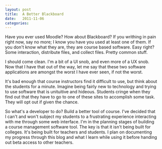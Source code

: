 ```yaml
---
layout: post
title:  A Better Blackboard
date:   2011-11-06
categories:
---
```


Have you ever used Moodle? How about Blackboard? If you writhing in pain right now, say no more; I know you have you used at least one of them. If you don't know what they are, they are course based software. Easy right? Some interaction, distribute files, and collect files. Pretty common stuff.

I should come clean. I'm a bit of a UI snob, and even more of a UX snob. Now that I have that out of the way, let me say that these two software applications are amongst the worst I have ever seen, if not the worst.

It's bad enough that course instructors find it difficult to use, but think about the students for a minute. Imagine  being fairly new to technology and trying to use software that is unituitive and hideous. Students cringe when they find out that they have to go to one of these sites to accomplish some task. They will opt out if given the chance.

So what's a developer to do? Build a better tool of course. I've decided that I can't and won't subject my students to a frustrating experience interacting with me through some web interface. I'm in the planning stages of building a course management software tool. The key is that it isn't being built for colleges. It's being built for teachers and students. I plan on documenting my progress through this blog and what I learn while using it before handing out beta access to other teachers.
